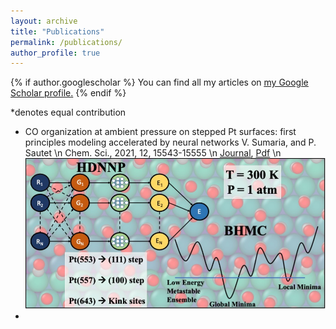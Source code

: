 ```yaml
---
layout: archive
title: "Publications"
permalink: /publications/
author_profile: true
---
```


{% if author.googlescholar %}
  You can find all my articles on <u><a href="{{author.googlescholar}}">my Google Scholar profile</a>.</u>
{% endif %}

*denotes equal contribution

- CO organization at ambient pressure on stepped Pt surfaces: first principles modeling accelerated by neural networks
    V. Sumaria, and P. Sautet \n
    Chem. Sci., 2021, 12, 15543-15555 \n
    [Journal](https://pubs.rsc.org/en/content/articlehtml/2021/sc/d1sc03827c), [Pdf](/files/RSC_2021.pdf) \n
    ![This is an image](files/RSC_2021_TOC.jpg)
- 
